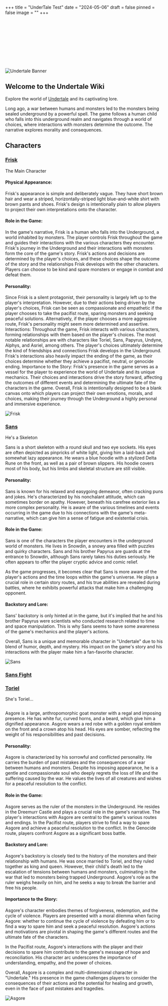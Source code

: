 +++
title = "UnderTale Test"
date = "2024-05-06"
draft = false
pinned = false
image = ""
+++
<!--StartFragment-->



<head>

    <meta charset="UTF-8">

    <meta name="viewport" content="width=device-width, initial-scale=1.0">

    <title>Undertale Wiki</title>

    <link rel="icon" type="image/png" href="undertale.png">

    <style>

        body {

            background-color: #0F1112;

            font-family: Arial, Helvetica, sans-serif;

            color: #E1E1E1;

            text-align: center;

            margin: 0;

            padding: 0;

        }

       

        a:link,

        a:visited {

            color: #D8D8D8;

            background-color: transparent;

            text-decoration: none;

            transition: color 0.3s;

        }

       

        a:hover {

            color: #FFFFFF;

            text-decoration: underline;

        }

       

        .container {

            max-width: 800px;

            margin: 0 auto;

            padding: 20px;

        }

       

        img {

            max-width: 100%;

            height: auto;

        }

       

        h2 {

            margin-top: 10px;

            font-size: 28px;

        }

       

        p {

            margin: 10px 0;

            font-size: 16px;

            line-height: 1.5;

        }

       

        .lore {

            text-align: left;

            padding: 20px;

            background-color: #1E2223;

            border-radius: 10px;

        }

       

        .characters {

            text-align: left;

            padding: 20px;

            background-color: #1E2223;

            border-radius: 10px;

        }

       

        .character-title {

            font-size: 24px;

            margin-top: 20px;

        }

       

        .download-link {

            display: block;

            margin-top: 20px;

            font-size: 18px;

            color: #E1E1E1;

        }

       

        .character-description {

            display: flex;

            align-items: center;

            justify-content: space-between;

        }

       

        .character-description p {

            flex: 1;

        }

       

        .character-image {

            max-width: 300px;

            margin-left: 20px;

        }

       

        a {

            text-align: center;

        }

    </style>

</head>

<!--EndFragment-->

![Undertale Banner](undertalebanner.png)

## Welcome to the Undertale Wiki

Explore the world of [Undertale](https://undertale.com/) and its captivating lore.

Long ago, a war between humans and monsters led to the monsters being sealed underground by a powerful spell. The game follows a human child who falls into this underground realm and navigates through a world of choices, where interactions with monsters determine the outcome. The narrative explores morality and consequences.

## Characters

### [Frisk](https://undertale.fandom.com/wiki/Frisk)

The Main Character

#### Physical Appearance:

Frisk's appearance is simple and deliberately vague. They have short brown hair and wear a striped, horizontally-striped light blue-and-white shirt with brown pants and shoes. Frisk's design is intentionally plain to allow players to project their own interpretations onto the character.

#### Role in the Game:

In the game's narrative, Frisk is a human who falls into the Underground, a world inhabited by monsters. The player controls Frisk throughout the game and guides their interactions with the various characters they encounter. Frisk's journey in the Underground and their interactions with monsters form the core of the game's story. Frisk's actions and decisions are determined by the player's choices, and these choices shape the outcome of the story and the relationships Frisk develops with the other characters. Players can choose to be kind and spare monsters or engage in combat and defeat them.

#### Personality:

Since Frisk is a silent protagonist, their personality is largely left up to the player's interpretation. However, due to their actions being driven by the player's choices, Frisk can be seen as compassionate and empathetic if the player chooses to take the pacifist route, sparing monsters and seeking peaceful solutions. Alternatively, if the player chooses a more aggressive route, Frisk's personality might seem more determined and assertive. Interactions: Throughout the game, Frisk interacts with various characters, forming relationships with them based on the player's choices. The most notable relationships are with characters like Toriel, Sans, Papyrus, Undyne, Alphys, and Asriel, among others. The player's choices ultimately determine the kind of friendships and connections Frisk develops in the Underground. Frisk's interactions also heavily impact the ending of the game, as their choices determine whether they achieve a pacifist, neutral, or genocide ending. Importance to the Story: Frisk's presence in the game serves as a vessel for the player to experience the world of Undertale and its unique mechanics. Their choices and interactions drive the story forward, affecting the outcomes of different events and determining the ultimate fate of the characters in the game. Overall, Frisk is intentionally designed to be a blank canvas onto which players can project their own emotions, morals, and choices, making their journey through the Underground a highly personal and immersive experience.

![Frisk](frisk.webp)

### [Sans](https://undertale.fandom.com/wiki/Sans)

He's a Skeleton

Sans is a short skeleton with a round skull and two eye sockets. His eyes are often depicted as pinpricks of white light, giving him a laid-back and somewhat lazy appearance. He wears a blue hoodie with a stylized Delta Rune on the front, as well as a pair of brown slippers. His hoodie covers most of his body, but his limbs and skeletal structure are still visible.

#### Personality:

Sans is known for his relaxed and easygoing demeanor, often cracking puns and jokes. He's characterized by his nonchalant attitude, which can sometimes border on apathy. However, beneath his carefree exterior lies a more complex personality. He is aware of the various timelines and events occurring in the game due to his connections with the game's meta-narrative, which can give him a sense of fatigue and existential crisis.

#### Role in the Game:

Sans is one of the characters the player encounters in the underground world of monsters. He lives in Snowdin, a snowy area filled with puzzles and quirky characters. Sans and his brother Papyrus are guards at the entrance to Snowdin, although Sans rarely takes his duties seriously. He often appears to offer the player cryptic advice and comic relief.

As the game progresses, it becomes clear that Sans is more aware of the player's actions and the time loops within the game's universe. He plays a crucial role in certain story routes, and his true abilities are revealed during battles, where he exhibits powerful attacks that make him a challenging opponent.

#### Backstory and Lore:

Sans' backstory is only hinted at in the game, but it's implied that he and his brother Papyrus were scientists who conducted research related to time and space manipulation. This is why Sans seems to have some awareness of the game's mechanics and the player's actions.

Overall, Sans is a unique and memorable character in "Undertale" due to his blend of humor, depth, and mystery. His impact on the game's story and his interactions with the player make him a fan-favorite character.

![Sans](Sans.webp)

### [Sans Fight](https://jcw87.github.io/c2-sans-fight/)

### [Toriel](https://undertale.fandom.com/wiki/Toriel)

She's Toriel...

```

```

Asgore is a large, anthropomorphic goat monster with a regal and imposing presence. He has white fur, curved horns, and a beard, which give him a dignified appearance. Asgore wears a red robe with a golden royal emblem on the front and a crown atop his head. His eyes are somber, reflecting the weight of his responsibilities and past decisions.

#### Personality:

Asgore is characterized by his sorrowful and conflicted personality. He carries the burden of past mistakes and the consequences of a war between humans and monsters. Despite his imposing appearance, he is a gentle and compassionate soul who deeply regrets the loss of life and the suffering caused by the war. He values the lives of all creatures and wishes for a peaceful resolution to the conflict.

#### Role in the Game:

Asgore serves as the ruler of the monsters in the Underground. He resides in the Dreemurr Castle and plays a crucial role in the game's narrative. The player's interactions with Asgore are central to the game's various routes and endings. In the Pacifist route, players strive to find a way to spare Asgore and achieve a peaceful resolution to the conflict. In the Genocide route, players confront Asgore as a significant boss battle.

#### Backstory and Lore:

Asgore's backstory is closely tied to the history of the monsters and their relationship with humans. He was once married to Toriel, and they ruled together as king and queen. However, their child's death led to the escalation of tensions between humans and monsters, culminating in the war that led to monsters being trapped Underground. Asgore's role as the ruler weighs heavily on him, and he seeks a way to break the barrier and free his people.

#### Importance to the Story:

Asgore's character embodies themes of forgiveness, redemption, and the cycle of violence. Players are presented with a moral dilemma when facing Asgore: whether to continue the cycle of violence by defeating him or to find a way to spare him and seek a peaceful resolution. Asgore's actions and motivations are pivotal in shaping the game's different routes and the ultimate fate of the characters.

In the Pacifist route, Asgore's interactions with the player and their decisions to spare him contribute to the game's message of hope and reconciliation. His character arc underscores the importance of understanding, empathy, and the power of choices.

Overall, Asgore is a complex and multi-dimensional character in "Undertale." His presence in the game challenges players to consider the consequences of their actions and the potential for healing and growth, even in the face of past mistakes and tragedies.

![Asgore](Asgore.webp)

```

```

<!--EndFragment-->